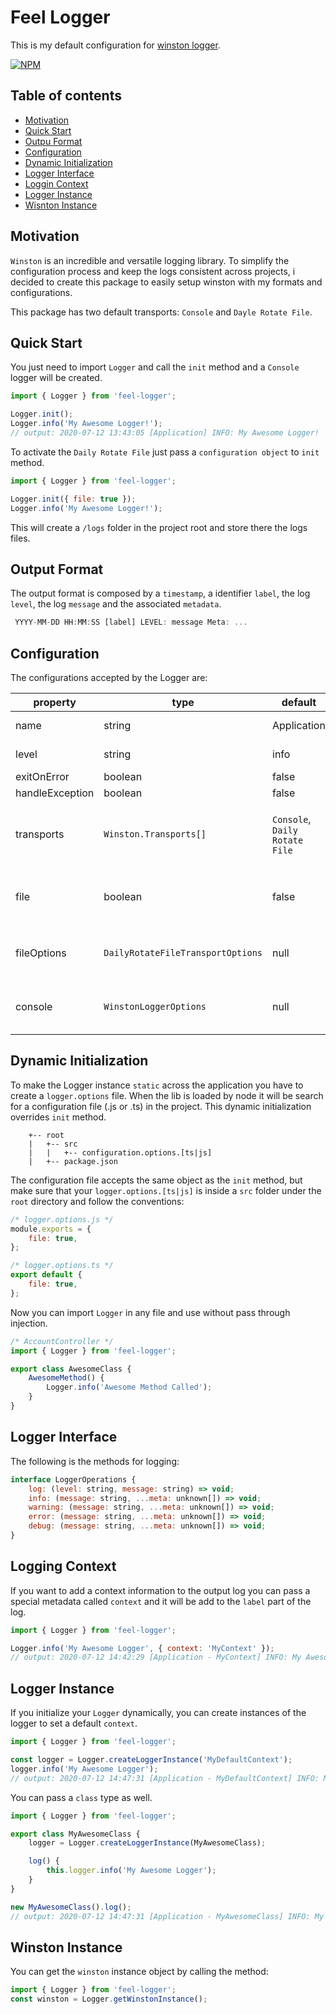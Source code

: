 # Feel Logger

This is my default configuration for [winston logger](https://github.com/winstonjs/winston).

[![NPM](https://nodei.co/npm/feel-logger.png)](https://nodei.co/npm/feel-logger/)

## Table of contents

-   [Motivation](#motivation)
-   [Quick Start](#quick-start)
-   [Outpu Format](#outpu-format)
-   [Configuration](#configuration)
-   [Dynamic Initialization](#dynamic-initialization)
-   [Logger Interface](#logger-interface)
-   [Loggin Context](#loggin-context)
-   [Logger Instance](#logger-instance)
-   [Wisnton Instance](#wisnton-instance)

## Motivation

`Winston` is an incredible and versatile logging library. To simplify the configuration process and keep the logs consistent across projects, i decided to create this package to easily setup winston with my formats and configurations.

This package has two default transports: `Console` and `Dayle Rotate File`.

## Quick Start

You just need to import `Logger` and call the `init` method and a `Console` logger will be created.

```js
import { Logger } from 'feel-logger';

Logger.init();
Logger.info('My Awesome Logger!');
// output: 2020-07-12 13:43:05 [Application] INFO: My Awesome Logger!
```

To activate the `Daily Rotate File` just pass a `configuration object` to `init` method.

```js
import { Logger } from 'feel-logger';

Logger.init({ file: true });
Logger.info('My Awesome Logger!');
```

This will create a `/logs` folder in the project root and store there the logs files.

## Output Format

The output format is composed by a `timestamp`, a identifier `label`, the log `level`, the log `message` and the associated `metadata`.

```js
 YYYY-MM-DD HH:MM:SS [label] LEVEL: message Meta: ...
```

## Configuration

The configurations accepted by the Logger are:

| property        | type                              | default                        | description                               |
| --------------- | --------------------------------- | ------------------------------ | ----------------------------------------- |
| name            | string                            | Application                    | this will be the `label`                  |
| level           | string                            | info                           | the log level                             |
| exitOnError     | boolean                           | false                          |                                           |
| handleException | boolean                           | false                          |                                           |
| transports      | `Winston.Transports[]`            | `Console`, `Daily Rotate File` | custom transports to be add to the Logger |
| file            | boolean                           | false                          | active `Dayle Rotate File` transport      |
| fileOptions     | `DailyRotateFileTransportOptions` | null                           | overrides default transport options       |
| console         | `WinstonLoggerOptions`            | null                           | overrides default transport options       |

## Dynamic Initialization

To make the Logger instance `static` across the application you have to create a `logger.options` file. When the lib is loaded by node it will be search for a configuration file (.js or .ts) in the project. This dynamic initialization overrides `init` method.

```
    +-- root
    |   +-- src
    |   |   +-- configuration.options.[ts|js]
    |   +-- package.json
```

The configuration file accepts the same object as the `init` method, but make sure that your `logger.options.[ts|js]` is inside a `src` folder under the `root` directory and follow the conventions:

```js
/* logger.options.js */
module.exports = {
    file: true,
};
```

```js
/* logger.options.ts */
export default {
    file: true,
};
```

Now you can import `Logger` in any file and use without pass through injection.

```js
/* AccountController */
import { Logger } from 'feel-logger';

export class AwesomeClass {
    AwesomeMethod() {
        Logger.info('Awesome Method Called');
    }
}
```

## Logger Interface

The following is the methods for logging:

```js
interface LoggerOperations {
    log: (level: string, message: string) => void;
    info: (message: string, ...meta: unknown[]) => void;
    warning: (message: string, ...meta: unknown[]) => void;
    error: (message: string, ...meta: unknown[]) => void;
    debug: (message: string, ...meta: unknown[]) => void;
}
```

## Logging Context

If you want to add a context information to the output log you can pass a special metadata called `context` and it will be add to the `label` part of the log.

```js
import { Logger } from 'feel-logger';

Logger.info('My Awesome Logger', { context: 'MyContext' });
// output: 2020-07-12 14:42:29 [Application - MyContext] INFO: My Awesome Logger
```

## Logger Instance

If you initialize your `Logger` dynamically, you can create instances of the logger to set a default `context`.

```js
import { Logger } from 'feel-logger';

const logger = Logger.createLoggerInstance('MyDefaultContext');
logger.info('My Awesome Logger');
// output: 2020-07-12 14:47:31 [Application - MyDefaultContext] INFO: My Awesome Logger
```

You can pass a `class` type as well.

```js
import { Logger } from 'feel-logger';

export class MyAwesomeClass {
    logger = Logger.createLoggerInstance(MyAwesomeClass);

    log() {
        this.logger.info('My Awesome Logger');
    }
}

new MyAwesomeClass().log();
// output: 2020-07-12 14:47:31 [Application - MyAwesomeClass] INFO: My Awesome Logger
```

## Winston Instance

You can get the `winston` instance object by calling the method:

```js
import { Logger } from 'feel-logger';
const winston = Logger.getWinstonInstance();
```
